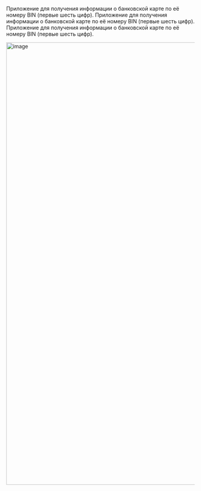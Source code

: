 Приложение для получения информации о банковской карте по её номеру BIN (первые шесть цифр).                           Приложение для получения информации о банковской карте по её номеру BIN (первые шесть цифр).
Приложение для получения информации о банковской карте по её номеру BIN (первые шесть цифр).

<img width="598" height="1185" alt="image" src="https://github.com/user-attachments/assets/f58eed49-c751-4cd0-8f4d-805de072ea49" />









